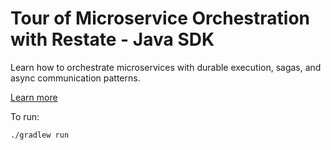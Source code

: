 # Tour of Microservice Orchestration with Restate - Java SDK

Learn how to orchestrate microservices with durable execution, sagas, and async communication patterns.

[Learn more](https://docs.restate.dev/tour/microservice-orchestration)

To run:

```shell
./gradlew run
```